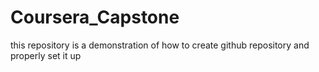 # Coursera_Capstone
this repository is a demonstration of how to create github repository and properly set it up
